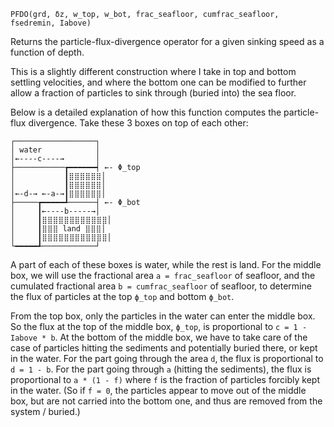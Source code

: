 ```
PFDO(grd, δz, w_top, w_bot, frac_seafloor, cumfrac_seafloor, fsedremin, Iabove)
```

Returns the particle-flux-divergence operator for a given sinking speed as a function of depth.

This is a slightly different construction where I take in top and bottom settling velocities, and where the bottom one can be modified to further allow a fraction of particles to sink through (buried into) the sea floor.

Below is a detailed explanation of how this function computes the particle-flux divergence. Take these 3 boxes on top of each other:

```
┌──────────────────┐
│ water            │
│←----c----→       │
├───────────┲━━━━━━┥ ←- Φ_top
│           ┃⣿⣿⣿⣿⣿⣿│
│           ┃⣿⣿⣿⣿⣿⣿│
│←-d-→ ←-a-→┃⣿⣿⣿⣿⣿⣿│
├─────┲━━━━━┹──────┤ ←- Φ_bot
│     ┃←----b-----→│
│     ┃⣿⣿⣿⣿⣿⣿⣿⣿⣿⣿⣿⣿│
│     ┃⣿⣿⣿ land ⣿⣿⣿│
│     ┃⣿⣿⣿⣿⣿⣿⣿⣿⣿⣿⣿⣿│
└━━━━━┹────────────┘
```

A part of each of these boxes is water, while the rest is land. For the middle box, we will use the fractional area `a = frac_seafloor` of seafloor, and the cumulated fractional area `b = cumfrac_seafloor` of seafloor, to determine the flux of particles at the top `ϕ_top` and bottom `ϕ_bot`.

From the top box, only the particles in the water can enter the middle box. So the flux at the top of the middle box, `ϕ_top`, is proportional to `c = 1 - Iabove * b`. At the bottom of the middle box, we have to take care of the case of particles hitting the sediments and potentially buried there, or kept in the water. For the part going through the area `d`, the flux is proportional to `d = 1 - b`. For the part going through `a` (hitting the sediments), the flux is proportional to `a * (1 - f)` where `f` is the fraction of particles forcibly kept in the water. (So if `f = 0`, the particles appear to move out of the middle box, but are not carried into the bottom one, and thus are removed from the system / buried.)
